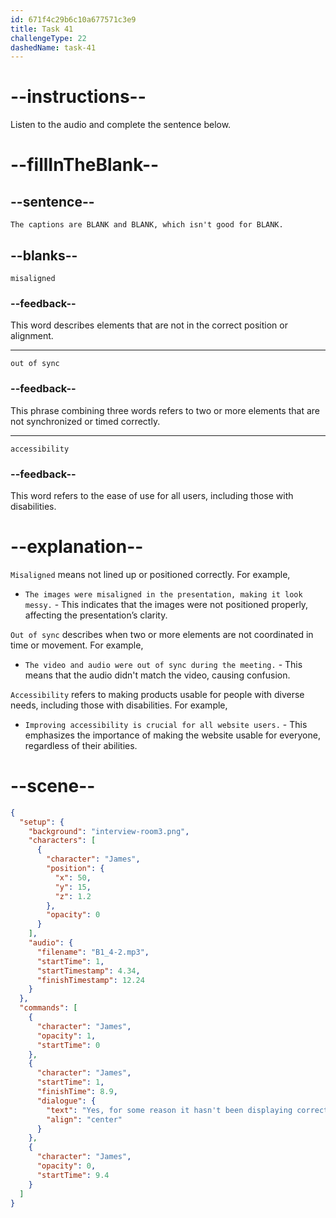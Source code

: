 ```yaml
---
id: 671f4c29b6c10a677571c3e9
title: Task 41
challengeType: 22
dashedName: task-41
---
```


<!-- (Audio) James: The captions are misaligned and out of sync, which isn't good for accessibility. -->

# --instructions--

Listen to the audio and complete the sentence below.

# --fillInTheBlank--

## --sentence--

`The captions are BLANK and BLANK, which isn't good for BLANK.`

## --blanks--

`misaligned`

### --feedback--

This word describes elements that are not in the correct position or alignment.

---

`out of sync`

### --feedback--

This phrase combining three words refers to two or more elements that are not synchronized or timed correctly.

---

`accessibility`

### --feedback--

This word refers to the ease of use for all users, including those with disabilities.

# --explanation--

`Misaligned` means not lined up or positioned correctly. For example,

- `The images were misaligned in the presentation, making it look messy.` - This indicates that the images were not positioned properly, affecting the presentation’s clarity.

`Out of sync` describes when two or more elements are not coordinated in time or movement. For example,

- `The video and audio were out of sync during the meeting.` - This means that the audio didn't match the video, causing confusion.

`Accessibility` refers to making products usable for people with diverse needs, including those with disabilities. For example,
 
- `Improving accessibility is crucial for all website users.` - This emphasizes the importance of making the website usable for everyone, regardless of their abilities.

# --scene--

```json
{
  "setup": {
    "background": "interview-room3.png",
    "characters": [
      {
        "character": "James",
        "position": {
          "x": 50,
          "y": 15,
          "z": 1.2
        },
        "opacity": 0
      }
    ],
    "audio": {
      "filename": "B1_4-2.mp3",
      "startTime": 1,
      "startTimestamp": 4.34,
      "finishTimestamp": 12.24
    }
  },
  "commands": [
    {
      "character": "James",
      "opacity": 1,
      "startTime": 0
    },
    {
      "character": "James",
      "startTime": 1,
      "finishTime": 8.9,
      "dialogue": {
        "text": "Yes, for some reason it hasn't been displaying correctly for some users. The captions are misaligned and out of sync, which isn't good for accessibility.",
        "align": "center"
      }
    },
    {
      "character": "James",
      "opacity": 0,
      "startTime": 9.4
    }
  ]
}
```
